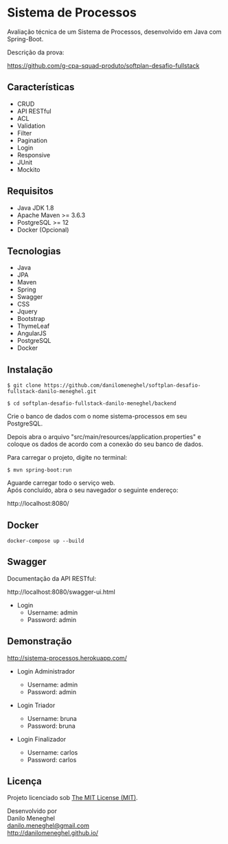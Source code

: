 # Sistema de Processos

Avaliação técnica de um Sistema de Processos, desenvolvido em Java com Spring-Boot.

Descrição da prova:

https://github.com/g-cpa-squad-produto/softplan-desafio-fullstack

## Características

- CRUD
- API RESTful
- ACL
- Validation
- Filter
- Pagination
- Login
- Responsive
- JUnit
- Mockito

## Requisitos

- Java JDK 1.8
- Apache Maven >= 3.6.3
- PostgreSQL >= 12
- Docker (Opcional)

## Tecnologias

- Java
- JPA
- Maven
- Spring
- Swagger
- CSS
- Jquery
- Bootstrap
- ThymeLeaf
- AngularJS
- PostgreSQL
- Docker

## Instalação

```
$ git clone https://github.com/danilomeneghel/softplan-desafio-fullstack-danilo-meneghel.git

$ cd softplan-desafio-fullstack-danilo-meneghel/backend
```

Crie o banco de dados com o nome sistema-processos em seu PostgreSQL.

Depois abra o arquivo "src/main/resources/application.properties" e coloque os dados de acordo com a conexão do seu banco de dados.

Para carregar o projeto, digite no terminal:

```
$ mvn spring-boot:run
```

Aguarde carregar todo o serviço web. <br>
Após concluído, abra o seu navegador o seguinte endereço: <br>

http://localhost:8080/

## Docker

```
docker-compose up --build
```

## Swagger 

Documentação da API RESTful: <br>

http://localhost:8080/swagger-ui.html

- Login
    - Username: admin
    - Password: admin

## Demonstração

http://sistema-processos.herokuapp.com/ <br>

- Login Administrador
    - Username: admin
    - Password: admin

- Login Triador
    - Username: bruna
    - Password: bruna

- Login Finalizador
    - Username: carlos
    - Password: carlos

## Licença

Projeto licenciado sob <a href="LICENSE">The MIT License (MIT)</a>.


Desenvolvido por<br>
Danilo Meneghel<br>
danilo.meneghel@gmail.com<br>
http://danilomeneghel.github.io/<br>
